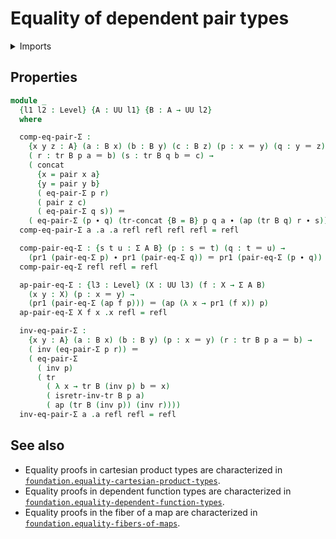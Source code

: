 # Equality of dependent pair types

<details><summary>Imports</summary>
```agda
module foundation.equality-dependent-pair-types where
open import foundation-core.equality-dependent-pair-types public
open import foundation-core.dependent-pair-types
open import foundation-core.functions
open import foundation-core.homotopies
open import foundation-core.universe-levels
open import foundation.identity-types
```
</details>

## Properties

```agda
module _
  {l1 l2 : Level} {A : UU l1} {B : A → UU l2}
  where

  comp-eq-pair-Σ :
    {x y z : A} (a : B x) (b : B y) (c : B z) (p : x ＝ y) (q : y ＝ z) →
    ( r : tr B p a ＝ b) (s : tr B q b ＝ c) →
    ( concat
      {x = pair x a}
      {y = pair y b}
      ( eq-pair-Σ p r)
      ( pair z c)
      ( eq-pair-Σ q s)) ＝
    ( eq-pair-Σ (p ∙ q) (tr-concat {B = B} p q a ∙ (ap (tr B q) r ∙ s)))
  comp-eq-pair-Σ a .a .a refl refl refl refl = refl

  comp-pair-eq-Σ : {s t u : Σ A B} (p : s ＝ t) (q : t ＝ u) →
    (pr1 (pair-eq-Σ p) ∙ pr1 (pair-eq-Σ q)) ＝ pr1 (pair-eq-Σ (p ∙ q))
  comp-pair-eq-Σ refl refl = refl

  ap-pair-eq-Σ : {l3 : Level} (X : UU l3) (f : X → Σ A B)
    (x y : X) (p : x ＝ y) →
    (pr1 (pair-eq-Σ (ap f p))) ＝ (ap (λ x → pr1 (f x)) p)
  ap-pair-eq-Σ X f x .x refl = refl

  inv-eq-pair-Σ :
    {x y : A} (a : B x) (b : B y) (p : x ＝ y) (r : tr B p a ＝ b) →
    ( inv (eq-pair-Σ p r)) ＝
    ( eq-pair-Σ
      ( inv p)
      ( tr
        ( λ x → tr B (inv p) b ＝ x)
        ( isretr-inv-tr B p a)
        ( ap (tr B (inv p)) (inv r))))
  inv-eq-pair-Σ a .a refl refl = refl
```

## See also

- Equality proofs in cartesian product types are characterized in
  [`foundation.equality-cartesian-product-types`](foundation.equality-cartesian-product-types.md).
- Equality proofs in dependent function types are characterized in
  [`foundation.equality-dependent-function-types`](foundation.equality-dependent-function-types.md).
- Equality proofs in the fiber of a map are characterized in
  [`foundation.equality-fibers-of-maps`](foundation.equality-equality-fibers-of-maps.md).
